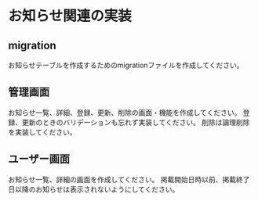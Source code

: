 # お知らせ関連の実装

## migration
お知らせテーブルを作成するためのmigrationファイルを作成してください。

## 管理画面
お知らせ一覧、詳細、登録、更新、削除の画面・機能を作成してください。
登録、更新のときのバリデーションも忘れず実装してください。
削除は論理削除を実装してください。

## ユーザー画面
お知らせ一覧、詳細の画面を作成してください。
掲載開始日時以前、掲載終了日以降のお知らせは表示されないようにしてください。